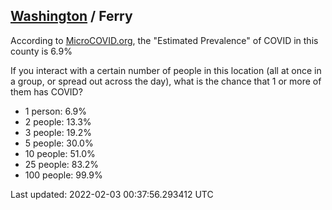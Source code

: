 
## [Washington](/united-states/washington) / Ferry

According to [MicroCOVID.org](http://microcovid.org),
the "Estimated Prevalence" of COVID in this county is 6.9%

If you interact with a certain number of people in this location
(all at once in a group, or spread out across the day), what is the chance that
1 or more of them has COVID?

- 1 person: 6.9%
- 2 people: 13.3%
- 3 people: 19.2%
- 5 people: 30.0%
- 10 people: 51.0%
- 25 people: 83.2%
- 100 people: 99.9%

Last updated: 2022-02-03 00:37:56.293412 UTC
